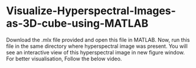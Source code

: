 # Visualize-Hyperspectral-Images-as-3D-cube-using-MATLAB
Download the .mlx file provided and open this file in MATLAB.
Now, run this file in the same directory where hyperspectral image was present.
You will see an interactive view of this hyperspectral image in new figure window.
For better visualisation, Follow the below video.
<!-- Uploading "Untitled video - Made with Clipchamp (22).gif"... -->
